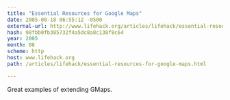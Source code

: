 ```yaml
---
title: "Essential Resources for Google Maps"
date: 2005-08-18 06:55:12 -0500
external-url: http://www.lifehack.org/articles/lifehack/essential-resources-for-google-maps.html
hash: 98fbb0fb385732f4a5dc8a8c138f8c64
year: 2005
month: 08
scheme: http
host: www.lifehack.org
path: /articles/lifehack/essential-resources-for-google-maps.html

---
```


Great examples of extending GMaps.
